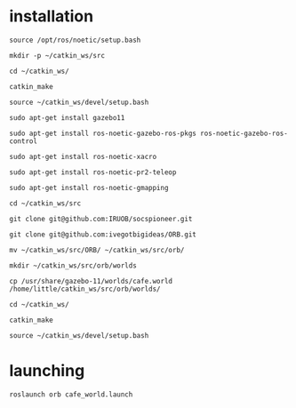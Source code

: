 # installation
```source /opt/ros/noetic/setup.bash```

```mkdir -p ~/catkin_ws/src```

```cd ~/catkin_ws/```

```catkin_make```

```source ~/catkin_ws/devel/setup.bash```

```sudo apt-get install gazebo11```

```sudo apt-get install ros-noetic-gazebo-ros-pkgs ros-noetic-gazebo-ros-control```

```sudo apt-get install ros-noetic-xacro```

```sudo apt-get install ros-noetic-pr2-teleop```

```sudo apt-get install ros-noetic-gmapping```

```cd ~/catkin_ws/src```

```git clone git@github.com:IRUOB/socspioneer.git```

```git clone git@github.com:ivegotbigideas/ORB.git```

```mv ~/catkin_ws/src/ORB/ ~/catkin_ws/src/orb/```

```mkdir ~/catkin_ws/src/orb/worlds```

```cp /usr/share/gazebo-11/worlds/cafe.world /home/little/catkin_ws/src/orb/worlds/```

```cd ~/catkin_ws/```

```catkin_make```

```source ~/catkin_ws/devel/setup.bash```

# launching

```roslaunch orb cafe_world.launch```